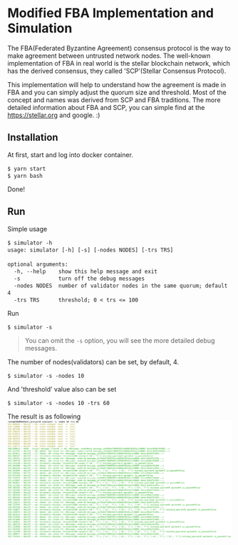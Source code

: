 # Modified FBA Implementation and Simulation

The FBA(Federated Byzantine Agreement) consensus protocol is the way to make agreement between untrusted network nodes. The well-known implementation of FBA in real world is the stellar blockchain network, which has the derived consensus, they called 'SCP'(Stellar Consensus Protocol).

This implementation will help to understand how the agreement is made in FBA and you can simply adjust the quorum size and threshold. Most of the concept and names was derived from SCP and FBA traditions. The more detailed information about FBA and SCP, you can simple find at the https://stellar.org and google. :)

## Installation

At first, start and log into docker container.

```
$ yarn start
$ yarn bash
```

Done!

## Run

Simple usage

```
$ simulator -h
usage: simulator [-h] [-s] [-nodes NODES] [-trs TRS]

optional arguments:
  -h, --help    show this help message and exit
  -s            turn off the debug messages
  -nodes NODES  number of validator nodes in the same quorum; default 4
  -trs TRS      threshold; 0 < trs <= 100
```

Run

```
$ simulator -s
```

> You can omit the `-s` option, you will see the more detailed debug messages.

The number of nodes(validators) can be set, by default, 4.

```
$ simulator -s -nodes 10
```

And 'threshold' value also can be set

```
$ simulator -s -nodes 10 -trs 60
```

The result is as following  
![Demo](mfba.png)

